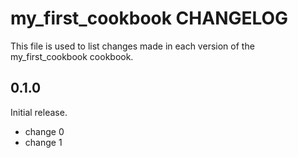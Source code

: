 # my_first_cookbook CHANGELOG

This file is used to list changes made in each version of the my_first_cookbook cookbook.

## 0.1.0

Initial release.

- change 0
- change 1
